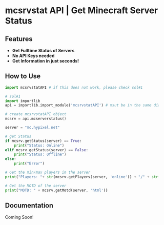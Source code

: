 # mcsrvstat API | Get Minecraft Server Status

## Features

* **Get Fulltime Status of Servers**
* **No API Keys needed**
* **Get Information in just seconds!**

## How to Use

```python
import mcsrvstatAPI # if this does not work, please check sol#1

# sol#1
import importlib
api = importlib.import_module('mcsrvstatAPI') # msut be in the same directory!

# create mcsrvstatAPI object
mcsrv = api.mcserverstatus()

server = "mc.hypixel.net"

# get Status
if mcsrv.getStatus(server) == True:
    print("Status: Online")
elif mcsrv.getStatus(server) == False:
    print("Status: Offline")
else:
    print("Error")

# Get the min/max players in the server
print("Players: "+ str(mcsrv.getPlayers(server, 'online')) + "/" + str(mcsrv.getPlayers(server, 'max')))

# Get the MOTD of the server
print("MOTD: " + mcsrv.getMotd(server, 'html'))
```

## Documentation
Coming Soon!
